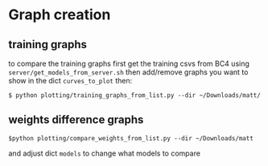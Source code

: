 # Graph creation

## training graphs
to compare the training graphs first get the training csvs from BC4 using `server/get_models_from_server.sh` then add/remove graphs you want to show in the dict `curves_to_plot` then:
```
$ python plotting/training_graphs_from_list.py --dir ~/Downloads/matt/
```

## weights difference graphs
```
$python plotting/compare_weights_from_list.py --dir ~/Downloads/matt
```
and adjust dict `models` to change what models to compare
